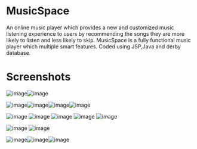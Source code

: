 # MusicSpace
An online music player which provides a new and customized music listening experience to users by recommending the songs they are more likely to listen and less likely to skip. MusicSpace is a fully functional music player which multiple smart features. Coded using JSP,Java and derby database.

# Screenshots
![image](https://user-images.githubusercontent.com/61706649/136417338-153a0580-9ec2-47d7-bc99-6feea9f18562.png)![image](https://user-images.githubusercontent.com/61706649/136417095-310d4c51-35c6-49e7-9584-33d55af44b7a.png)


![image](https://user-images.githubusercontent.com/61706649/136412548-cc491098-2cec-48a4-a025-e652395e3cb5.png)![image](https://user-images.githubusercontent.com/61706649/136412519-29c808d0-5044-4123-bd7c-0002b47607f3.png)![image](https://user-images.githubusercontent.com/61706649/136412482-42545ca8-18ff-429c-9c72-a22889871ffa.png)![image](https://user-images.githubusercontent.com/61706649/136412429-7f77fdac-cba9-485c-a4cd-d45c55b4e0eb.png)


![image](https://user-images.githubusercontent.com/61706649/136413304-e6e42a44-6a08-4be7-be2e-2a21c609b1c3.png)
![image](https://user-images.githubusercontent.com/61706649/136416647-06819897-4475-4fa6-a569-4778338acb52.png)
![image](https://user-images.githubusercontent.com/61706649/136416666-74a85a30-72ab-4dc6-918a-1e6a190ed9a1.png)
![image](https://user-images.githubusercontent.com/61706649/136416715-493750ee-3963-4b6d-bf55-f5c3a01a0670.png)
![image](https://user-images.githubusercontent.com/61706649/136416732-ec3b8c63-a669-4e06-8dfa-d0949a3ff394.png)


![image](https://user-images.githubusercontent.com/61706649/136416831-1d166a37-d767-4b51-be98-c1c63de92d4c.png)
![image](https://user-images.githubusercontent.com/61706649/136416877-8e35da83-1ad9-4c72-af8d-5846587f5dd2.png)

![image](https://user-images.githubusercontent.com/61706649/136412320-6977b78a-416a-479d-89f2-f87e3b007534.png)![image](https://user-images.githubusercontent.com/61706649/136412273-2cfe5b2a-98dc-468a-ad6d-c135c0f134db.png)![image](https://user-images.githubusercontent.com/61706649/136412235-c953a8a0-8063-4b2d-a9b5-c4b1b01ea854.png)
